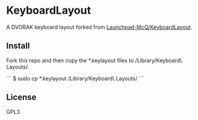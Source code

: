 # KeyboardLayout

A DVORAK keyboard layout forked from [Launchpad-McQ/KeyboardLayout](http://github.com/Launchpad-McQ/KeyboardLayout).

## Install

Fork this repo and then copy the *.keylayout files to /Library/Keyboard\ Layouts/.

´´´
$ sudo cp *.keylayout /Library/Keyboard\ Layouts/
´´´

## License
GPL3

